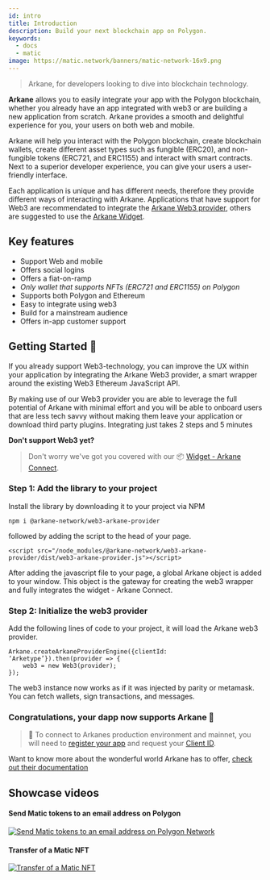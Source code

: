 ```yaml
---
id: intro
title: Introduction
description: Build your next blockchain app on Polygon.
keywords:
  - docs
  - matic
image: https://matic.network/banners/matic-network-16x9.png
---
```


> Arkane, for developers looking to dive into blockchain technology.


**Arkane** allows you to easily integrate your app with the Polygon blockchain, whether you already have an app integrated with web3 or are building a new application from scratch. Arkane provides a smooth and delightful experience for you, your users on both web and mobile.

Arkane will help you interact with the Polygon blockchain, create blockchain wallets, create different asset types such as fungible (ERC20), and non-fungible tokens (ERC721, and ERC1155) and interact with smart contracts. Next to a superior developer experience, you can give your users a user-friendly interface.

Each application is unique and has different needs, therefore they provide different ways of interacting with Arkane. Applications that have support for Web3 are recommendated to integrate the [Arkane Web3 provider](https://arkane.gitbook.io/widget/web3-provider/getting-started), others are suggested to use the [Arkane Widget](https://arkane.gitbook.io/widget/widget/introduction).


## Key features
- Support Web and mobile
- Offers social logins
- Offers a fiat-on-ramp
- *Only wallet that supports NFTs (ERC721 and ERC1155) on Polygon*
- Supports both Polygon and Ethereum
- Easy to integrate using web3
- Build for a mainstream audience
- Offers in-app customer support


## Getting Started 🎉
If you already support Web3-technology, you can improve the UX within your application by integrating the Arkane Web3 provider, a smart wrapper around the existing Web3 Ethereum JavaScript API.

By making use of our Web3 provider you are able to leverage the full potential of Arkane with minimal effort and you will be able to onboard users that are less tech savvy without making them leave your application or download third party plugins. Integrating just takes 2 steps and 5 minutes




**Don't support Web3 yet?**
> Don't worry we've got you covered with our 📦 [Widget - Arkane Connect](https://arkane.gitbook.io/widget/).




### Step 1: Add the library to your project
Install the library by downloading it to your project via NPM

```
npm i @arkane-network/web3-arkane-provider
```

followed by adding the script to the head of your page.

```
<script src="/node_modules/@arkane-network/web3-arkane-provider/dist/web3-arkane-provider.js"></script>
```

After adding the javascript file to your page, a global Arkane object is added to your window. This object is the gateway for creating the web3 wrapper and fully integrates the widget - Arkane Connect.

### Step 2: Initialize the web3 provider
Add the following lines of code to your project, it will load the Arkane web3 provider.

```
Arkane.createArkaneProviderEngine({clientId: ‘Arketype’}).then(provider => {
    web3 = new Web3(provider);
});
```
The web3 instance now works as if it was injected by parity or metamask. You can fetch wallets, sign transactions, and messages.
### Congratulations, your dapp now supports Arkane 🎉
> 🧙 To connect to Arkanes production environment and mainnet, you will need to [register your app](https://arkane-network.typeform.com/to/hzbcGJ) and request your [Client ID](https://arkane.gitbook.io/widget/deep-dive/authentication#client-id).

Want to know more about the wonderful world Arkane has to offer, [check out their documentation](https://arkane.gitbook.io/widget/)

## Showcase videos
#### Send Matic tokens to an email address on Polygon
[![Send Matic tokens to an email address on Polygon Network](https://i.snipboard.io/OzXmrN.jpg)](https://www.youtube.com/watch?v=3gehPvX4DOo&list=PLh3bJA02WlKErlpDexw_cFOlPfMQiU67U&index=1)

#### Transfer of a Matic NFT
[![Transfer of a Matic NFT](https://i.snipboard.io/dLkM3t.jpg)](https://www.youtube.com/watch?v=SLxAIXRv7ec&list=PLh3bJA02WlKErlpDexw_cFOlPfMQiU67U)


